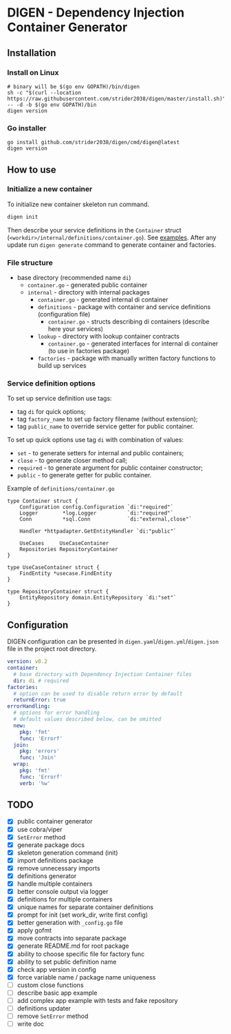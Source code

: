 # DIGEN - Dependency Injection Container Generator

## Installation

### Install on Linux

```shell
# binary will be $(go env GOPATH)/bin/digen
sh -c "$(curl --location https://raw.githubusercontent.com/strider2038/digen/master/install.sh)" -- -d -b $(go env GOPATH)/bin
digen version
```

### Go installer

```shell
go install github.com/strider2038/digen/cmd/digen@latest
digen version
```

## How to use

### Initialize a new container

To initialize new container skeleton run command.

```bash
digen init
```

Then describe your service definitions in the `Container` struct (`<workdir>/internal/definitions/container.go`). 
See [examples](./examples). 
After any update run `digen generate` command to generate container and factories.

### File structure

* base directory (recommended name `di`)
  * `container.go` - generated public container
  * `internal` - directory with internal packages
    * `container.go` - generated internal di container
    * `definitions` - package with container and service definitions (configuration file)
      * `container.go` - structs describing di containers (describe here your services)
    * `lookup` - directory with lookup container contracts
      * `container.go` - generated interfaces for internal di container (to use in factories package)
    * `factories` - package with manually written factory functions to build up services

### Service definition options

To set up service definition use tags:

* tag `di` for quick options;
* tag `factory_name` to set up factory filename (without extension);
* tag `public_name` to override service getter for public container.

To set up quick options use tag `di` with combination of values:

* `set` - to generate setters for internal and public containers;
* `close` - to generate closer method call;
* `required` - to generate argument for public container constructor;
* `public` - to generate getter for public container.

Example of `definitions/container.go`

```golang
type Container struct {
    Configuration config.Configuration `di:"required"`
    Logger        *log.Logger          `di:"required"`
    Conn          *sql.Conn            `di:"external,close"`

    Handler *httpadapter.GetEntityHandler `di:"public"`

    UseCases     UseCaseContainer
    Repositories RepositoryContainer
}

type UseCaseContainer struct {
    FindEntity *usecase.FindEntity
}

type RepositoryContainer struct {
    EntityRepository domain.EntityRepository `di:"set"`
}
```

## Configuration

DIGEN configuration can be presented in `digen.yaml`/`digen.yml`/`digen.json` file in the project root directory.

```yaml
version: v0.2
container:
  # base directory with Dependency Injection Container files
  dir: di # required
factories:
  # option can be used to disable return error by default
  returnError: true
errorHandling:
  # options for error handling
  # default values described below, can be omitted
  new:
    pkg: 'fmt'
    func: 'Errorf'
  join:
    pkg: 'errors'
    func: 'Join'
  wrap:
    pkg: 'fmt'
    func: 'Errorf'
    verb: '%w'
```

## TODO

* [x] public container generator
* [x] use cobra/viper
* [x] `SetError` method
* [x] generate package docs
* [x] skeleton generation command (init)
* [x] import definitions package
* [x] remove unnecessary imports
* [x] definitions generator
* [x] handle multiple containers
* [x] better console output via logger
* [x] definitions for multiple containers
* [x] unique names for separate container definitions
* [x] prompt for init (set work_dir, write first config)
* [x] better generation with `_config.go` file
* [x] apply gofmt
* [x] move contracts into separate package
* [x] generate README.md for root package
* [x] ability to choose specific file for factory func
* [x] ability to set public definition name
* [x] check app version in config
* [x] force variable name / package name uniqueness
* [ ] custom close functions
* [ ] describe basic app example
* [ ] add complex app example with tests and fake repository
* [ ] definitions updater
* [ ] remove `SetError` method
* [ ] write doc
